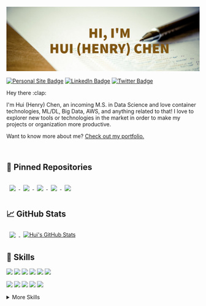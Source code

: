 [![Hui's GitHub Banner](./assets/GitHubHeader2.jpg)](https://hchen98.github.io/)



[![Personal Site Badge](https://img.shields.io/badge/Personal%20Site-Visit-brightgreen)](https://hchen98.github.io/)
[![LinkedIn Badge](https://img.shields.io/badge/LinkedIn-Profile-informational?style=flat&logo=linkedin&logoColor=white&color=0D76A8)](https://www.linkedin.com/in/hchen98/)
[![Twitter Badge](https://img.shields.io/badge/Twitter-Profile-informational?style=flat&logo=twitter&logoColor=white&color=1CA2F1)](https://twitter.com/V58gjop)

<p>
Hey there :clap: <br>

I'm Hui (Henry) Chen, an incoming M.S. in Data Science and love container technologies, ML/DL, Big Data, AWS, and anything related to that! I love to explorer new tools or technologies in the market in order to make my projects or organization more productive.<br>

Want to know more about me? <a href="https://hchen98.github.io/" target="_blank">Check out my portfolio.</a>
</p>

<br>

## :pushpin: Pinned Repositories

<!-- <!-- Pinned Repositories -- > -->



<a href="https://github.com/MichaelTrzaskoma/455-ScholarshipRecommendation">
  <img align="center" style="margin:1rem 0.5rem" src="https://github-readme-stats.vercel.app/api/pin/?username=hchen98&repo=455-ScholarshipRecommendation&title_color=ffffff&text_color=c9cacc&icon_color=4AB197&bg_color=1A2B34" />
</a>

<a href="https://github.com/hchen98/DTSC701-project">
  <img align="center" style="margin:1rem 0.5rem" src="https://github-readme-stats.vercel.app/api/pin/?username=hchen98&repo=DTSC701-project&title_color=ffffff&text_color=c9cacc&icon_color=4AB197&bg_color=1A2B34" />
</a>

<a href="https://github.com/hchen98/CSCI380_Nutrifetch">
  <img align="center" style="margin:1rem 0.5rem" src="https://github-readme-stats.vercel.app/api/pin/?username=hchen98&repo=CSCI380_Nutrifetch&title_color=ffffff&text_color=c9cacc&icon_color=4AB197&bg_color=1A2B34" />
</a>

<a href="https://github.com/hchen98/NYIT-attendance-app">
  <img align="center" style="margin:1rem 0.5rem" src="https://github-readme-stats.vercel.app/api/pin/?username=hchen98&repo=NYIT-attendance-app&title_color=ffffff&text_color=c9cacc&icon_color=4AB197&bg_color=1A2B34" />
</a>

<a href="https://github.com/hchen98/nxa">
  <img align="center" style="margin:1rem 0.5rem" src="https://github-readme-stats.vercel.app/api/pin/?username=hchen98&repo=nxa&title_color=ffffff&text_color=c9cacc&icon_color=4AB197&bg_color=1A2B34" />
</a>

<br>

## :chart_with_upwards_trend: GitHub Stats
<!-- <!-- GitHub Stats -- > -->

<a href="https://github.com/hchen98">
  <img align="center" style="margin:0.5rem" src="https://github-readme-stats.vercel.app/api/top-langs/?username=hchen98&hide=html,css&title_color=ffffff&text_color=c9cacc&icon_color=4AB197&bg_color=1A2B34" />
</a>

<a href="https://github.com/hchen98">
  <img align="center" style="margin:0.5rem" src="https://github-readme-stats.vercel.app/api?username=hchen98&show_icons=true&line_height=27&count_private=true&title_color=ffffff&text_color=c9cacc&icon_color=4AB097&bg_color=1A2B34" alt="Hui's GitHub Stats" />
</a>

<br>

## :briefcase: Skills

![](https://img.shields.io/badge/Code-Python-informational?style=flat&logo=Python&logoColor=white&color=4AB197)
![](https://img.shields.io/badge/Code-Java-informational?style=flat&logo=Java&logoColor=white&color=4AB197)
![](https://img.shields.io/badge/Code-PHP-informational?style=flat&logo=PHP&logoColor=white&color=4AB197)
![](https://img.shields.io/badge/Framework-Flask-informational?style=flat&logo=Flask&logoColor=white&color=4AB197)
![](https://img.shields.io/badge/Framework-React_Native-informational?style=flat&logo=React_Native&logoColor=white&color=4AB197)
![](https://img.shields.io/badge/Framework-Apache_Spark-informational?style=flat&logo=Apache-Spark&logoColor=white&color=4AB197)

![](https://img.shields.io/badge/Code-MySQL-informational?style=flat&logo=MySQL&logoColor=white&color=4AB197)
![](https://img.shields.io/badge/Code-MongoDB-informational?style=flat&logo=MongoDB&logoColor=white&color=4AB197)
![](https://img.shields.io/badge/Tool-AWS_EC2-informational?style=flat&logo=Amazon_AWS&logoColor=white&color=4AB197)
![](https://img.shields.io/badge/Tool-Docker-informational?style=flat&logo=Docker&logoColor=white&color=4AB197)
![](https://img.shields.io/badge/Tool-Jenkins-informational?style=flat&logo=Jenkins&logoColor=white&color=4AB197)

<details>
<summary>More Skills</summary>

![](https://img.shields.io/badge/Code-Firebase-informational?style=flat&logo=Firebase&logoColor=white&color=4AB197)
![](https://img.shields.io/badge/Code-PostgreSQL-informational?style=flat&logo=PostgreSQL&logoColor=white&color=4AB197)

![](https://img.shields.io/badge/Tool-Scikit_Learn-informational?style=flat&logo=scikit-learn&logoColor=white&color=4AB197)
![](https://img.shields.io/badge/Tool-selenium-informational?style=flat&logo=selenium&logoColor=white&color=4AB197)
![](https://img.shields.io/badge/Tool-Jupyter-informational?style=flat&logo=Jupyter&logoColor=white&color=4AB197)

![](https://img.shields.io/badge/Web-JavaScript-informational?style=flat&logo=JavaScript&logoColor=white&color=4AB197)
![](https://img.shields.io/badge/Web-html5-informational?style=flat&logo=html5&logoColor=white&color=4AB197)
![](https://img.shields.io/badge/Web-css3-informational?style=flat&logo=css3&logoColor=white&color=4AB197)
![](https://img.shields.io/badge/Web-jQuery-informational?style=flat&logo=jQuery&logoColor=white&color=4AB197)

![](https://img.shields.io/badge/Tool-Git-informational?style=flat&logo=Git&logoColor=white&color=4AB197)
![](https://img.shields.io/badge/Tool-GitHub-informational?style=flat&logo=GitHub&logoColor=white&color=4AB197)
![](https://img.shields.io/badge/Tool-GitLab-informational?style=flat&logo=GitLab&logoColor=white&color=4AB197)
![](https://img.shields.io/badge/Tool-Postman-informational?style=flat&logo=Postman&logoColor=white&color=4AB197)
![](https://img.shields.io/badge/Tool-JWT-informational?style=flat&logo=JWT&logoColor=white&color=4AB197)
![](https://img.shields.io/badge/Tool-Folium-informational?style=flat&logo=Folium&logoColor=white&color=4AB197)
![](https://img.shields.io/badge/Tool-Raspberry_Pi-informational?style=flat&logo=Raspberry-pi&logoColor=white&color=4AB197)
![](https://img.shields.io/badge/Tool-Arduino-informational?style=flat&logo=Arduino&logoColor=white&color=4AB197)

</details>
